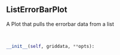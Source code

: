 ## <a id=McUtils.Plots.Plots.ListErrorBarPlot>ListErrorBarPlot</a>
A Plot that pulls the errorbar data from a list

<a id=McUtils.Plots.Plots.ListErrorBarPlot.__init__>&nbsp;</a>
```python
__init__(self, griddata, **opts): 
```

